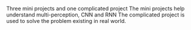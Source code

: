Three mini projects and one complicated project
The mini projects help understand multi-perception, CNN and RNN
The complicated project is used to solve the problem existing in real world.
